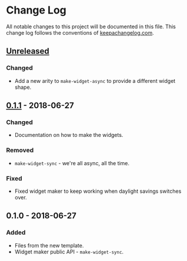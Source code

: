 # Change Log
All notable changes to this project will be documented in this file. This change log follows the conventions of [keepachangelog.com](http://keepachangelog.com/).

## [Unreleased]
### Changed
- Add a new arity to `make-widget-async` to provide a different widget shape.

## [0.1.1] - 2018-06-27
### Changed
- Documentation on how to make the widgets.

### Removed
- `make-widget-sync` - we're all async, all the time.

### Fixed
- Fixed widget maker to keep working when daylight savings switches over.

## 0.1.0 - 2018-06-27
### Added
- Files from the new template.
- Widget maker public API - `make-widget-sync`.

[Unreleased]: https://github.com/your-name/core-functions/compare/0.1.1...HEAD
[0.1.1]: https://github.com/your-name/core-functions/compare/0.1.0...0.1.1

